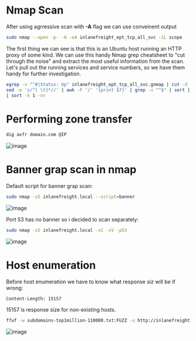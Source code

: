 # Nmap Scan

After using agrressive scan with **-A** flag we can use conveinent output

```bash
sudo nmap --open -p- -A -oA inlanefreight_ept_tcp_all_svc -iL scope
```

The first thing we can see is that this is an Ubuntu host running an HTTP proxy of some kind. We can use this handy Nmap grep cheatsheet to "cut through the noise" and extract the most useful information from the scan. Let's pull out the running services and service numbers, so we have them handy for further investigation.

```bash
egrep -v "^#|Status: Up" inlanefreight_ept_tcp_all_svc.gnmap | cut -d ' ' -f4- | tr ',' '\n' | \                                                               
sed -e 's/^[ \t]*//' | awk -F '/' '{print $7}' | grep -v "^$" | sort | uniq -c \
| sort -k 1 -nr
```

# Performing zone transfer

```bash
dig axfr domain.com @IP
```
![image](https://github.com/offensivecyber03/htbacademy/assets/71892943/9e6aa58b-a684-459a-b41f-63827143a010)


# Banner grap scan in nmap

Default script for banner grap scan:

```bash
sudo nmap -sS inlanefreight.local --script=banner
```
![image](https://github.com/offensivecyber03/htbacademy/assets/71892943/7d88cc34-4cc0-42cc-ba28-fe57b37deb9c)

Port 53 has no banner so i decided to scan separately:

```bash
sudo nmap -sS inlanefreight.local -sC -sV -p53
```
![image](https://github.com/offensivecyber03/htbacademy/assets/71892943/6500f798-8d26-4539-a733-d003679f9a45)

# Host enumeration
Before host enumeration we have to know what response siz will be if wrong:

```bashcurl -s -I http://10.129.203.114 -H "HOST: defnotvalid.inlanefreight.local" | grep "Content-Length:"
Content-Length: 15157
```
15157 is response size for non-existing hosts.

```bash
ffuf -w subdomains-top1million-110000.txt:FUZZ -u http://inlanefreight.local -H 'Host:FUZZ.inlanefreight.local' -fs 15157
```

![image](https://github.com/offensivecyber03/htbacademy/assets/71892943/5a6ac996-8c11-47b2-a64c-da5bb4e0b146)


